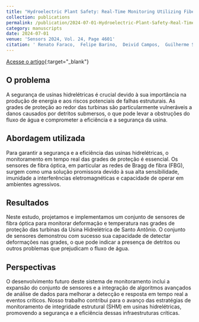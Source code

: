 ```yaml
---
title: "Hydroelectric Plant Safety: Real-Time Monitoring Utilizing Fiber-Optic Sensors"
collection: publications
permalink: /publication/2024-07-01-Hydroelectric-Plant-Safety-Real-Time-Monitoring-Utilizing-Fiber-Optic-Sensors
category: manuscripts
date: 2024-07-01
venue: 'Sensors 2024, Vol. 24, Page 4601'
citation: ' Renato Faraco,  Felipe Barino,  Deivid Campos,  Guilherme Sampaio,  Leonardo Honório,  André Marcato,  Alexandre Santos,  Clayton Santos,  Fernando Hamaji, &quot;Hydroelectric Plant Safety: Real-Time Monitoring Utilizing Fiber-Optic Sensors.&quot; Sensors 2024, Vol. 24, Page 4601, 2024.'
---
```


[Acesse o artigo](https://www.mdpi.com/1424-8220/24/14/4601){:target="_blank"}

## O problema

A segurança de usinas hidrelétricas é crucial devido à sua importância na produção de energia e aos riscos potenciais de falhas estruturais. As grades de proteção ao redor das turbinas são particularmente vulneráveis a danos causados por detritos submersos, o que pode levar a obstruções do fluxo de água e comprometer a eficiência e a segurança da usina.

## Abordagem utilizada

Para garantir a segurança e a eficiência das usinas hidrelétricas, o monitoramento em tempo real das grades de proteção é essencial. Os sensores de fibra óptica, em particular as redes de Bragg de fibra (FBG), surgem como uma solução promissora devido à sua alta sensibilidade, imunidade a interferências eletromagnéticas e capacidade de operar em ambientes agressivos.

## Resultados

Neste estudo, projetamos e implementamos um conjunto de sensores de fibra óptica para monitorar deformação e temperatura nas grades de proteção das turbinas da Usina Hidrelétrica de Santo Antônio. O conjunto de sensores demonstrou com sucesso sua capacidade de detectar deformações nas grades, o que pode indicar a presença de detritos ou outros problemas que prejudicam o fluxo de água.

## Perspectivas

O desenvolvimento futuro deste sistema de monitoramento inclui a expansão do conjunto de sensores e a integração de algoritmos avançados de análise de dados para melhorar a detecção e resposta em tempo real a eventos críticos. Nosso trabalho contribui para o avanço das estratégias de monitoramento de integridade estrutural (SHM) em usinas hidrelétricas, promovendo a segurança e a eficiência dessas infraestruturas críticas.

